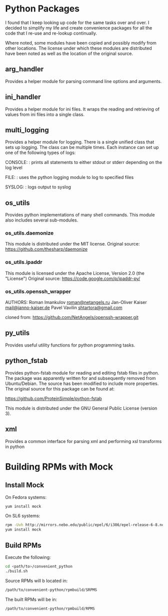 # Python Packages

I found that I keep looking up code for the same tasks over and over.  I decided to simplify my life and create
convenience packages for all the code that I re-use and re-lookup continually.

Where noted, some modules have been copied and possibly modify from other locations.  The license under which these
modules are distributed have been noted as well as the location of the original source.

## arg_handler
Provides a helper module for parsing command line options and arguments.

## ini_handler
Provides a helper module for ini files.  It wraps the reading and retrieving of values from ini files into a single class.

## multi_logging
Provides a helper module for logging.  There is a single unified class that sets up logging.  The class can be multiple times.  Each instance can set up one of the following types of logs:

CONSOLE:
: prints all statements to either stdout or stderr depending on the log level

FILE:
: uses the python logging module to log to specified files

SYSLOG:
: logs output to syslog

## os_utils
Provides python implementations of many shell commands.  This module also includes several sub-modules.

### os_utils.daemonize
This module is distributed under the MIT license.
Original source: <https://github.com/thesharp/daemonize>

### os_utils.ipaddr
This module is licensed under the Apache License, Version 2.0 (the "License")
Original source: <https://code.google.com/p/ipaddr-py/>

### os_utils.openssh_wrapper
AUTHORS:
Roman Imankulov <roman@netangels.ru>
Jan-Oliver Kaiser <mail@janno-kaiser.de>
Pavel Vavilin <shtartora@gmail.com>

cloned from:  <https://github.com/NetAngels/openssh-wrapper.git>

## py_utils
Provides useful utility functions for python programming tasks.

## python_fstab
Provides python-fstab module for reading and editing fstab files in python.  The package was apparently 
written for and subsequently removed from Ubuntu/Debian.  The source has been modified to include more properties.  
The original source for this package can be found at:

<https://github.com/ProteinSimple/python-fstab>

This module is distributed under the GNU General Public License (version 3).

## xml
Provides a common interface for parsing xml and performing xsl transforms in python

# Building RPMs with Mock

## Install Mock
On Fedora systems:
```bash
yum install mock
```

On SL6 systems:
```bash
rpm -Uvh http://mirrors.nebo.edu/public/epel/6/i386/epel-release-6-8.noarch.rpm
yum install mock
```

## Build RPMs
Execute the following:

```bash
cd <path/to>/convenient_python
./build.sh
```

Source RPMs will b located in:

```bash
/path/to/convenient-python/rpmbuild/SRPMS
```

The built RPMs will be in:

```bash
/path/to/convenient-python/rpmbuild/RPMS
```
